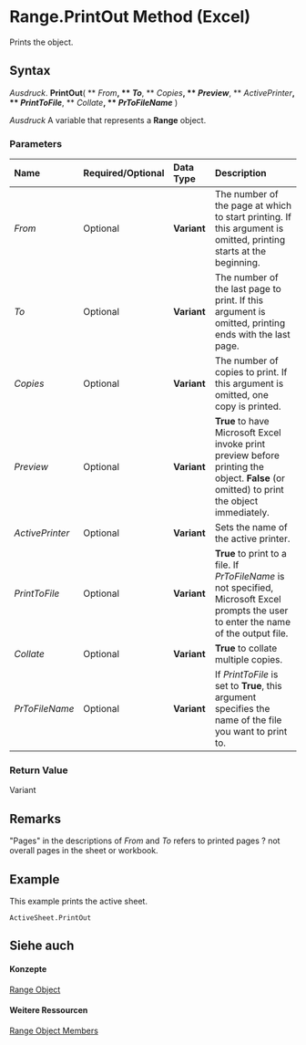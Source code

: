 
# Range.PrintOut Method (Excel)

Prints the object.


## Syntax

 _Ausdruck_. **PrintOut**( ** _From_**, ** _To_**, ** _Copies_**, ** _Preview_**, ** _ActivePrinter_**, ** _PrintToFile_**, ** _Collate_**, ** _PrToFileName_** )

 _Ausdruck_ A variable that represents a **Range** object.


### Parameters



|**Name**|**Required/Optional**|**Data Type**|**Description**|
|:-----|:-----|:-----|:-----|
| _From_|Optional|**Variant**|The number of the page at which to start printing. If this argument is omitted, printing starts at the beginning.|
| _To_|Optional|**Variant**|The number of the last page to print. If this argument is omitted, printing ends with the last page.|
| _Copies_|Optional|**Variant**|The number of copies to print. If this argument is omitted, one copy is printed.|
| _Preview_|Optional|**Variant**|**True** to have Microsoft Excel invoke print preview before printing the object. **False** (or omitted) to print the object immediately.|
| _ActivePrinter_|Optional|**Variant**|Sets the name of the active printer.|
| _PrintToFile_|Optional|**Variant**|**True** to print to a file. If _PrToFileName_ is not specified, Microsoft Excel prompts the user to enter the name of the output file.|
| _Collate_|Optional|**Variant**|**True** to collate multiple copies.|
| _PrToFileName_|Optional|**Variant**|If  _PrintToFile_ is set to **True**, this argument specifies the name of the file you want to print to.|

### Return Value

Variant


## Remarks

"Pages" in the descriptions of  _From_ and _To_ refers to printed pages ? not overall pages in the sheet or workbook.


## Example

This example prints the active sheet.


```
ActiveSheet.PrintOut
```


## Siehe auch


#### Konzepte


[Range Object](b8207778-0dcc-4570-1234-f130532cc8cd.md)
#### Weitere Ressourcen


[Range Object Members](http://msdn.microsoft.com/library/4336bf81-1e63-7e44-1792-baf366a027a7%28Office.15%29.aspx)